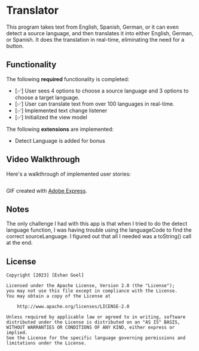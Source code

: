 # Translator

This program takes text from English, Spanish, German, or it can even detect a source language, and then translates it into either English, German, or Spanish. It does the translation in real-time, eliminating the need for a button.

## Functionality 

The following **required** functionality is completed:

* [✅] User sees 4 options to choose a source language and 3 options to choose a target language.
* [✅] User can translate text from over 100 languages in real-time.
* [✅] Implemented text change listener
* [✅] Initialized the view model

The following **extensions** are implemented:

* Detect Language is added for bonus

## Video Walkthrough

Here's a walkthrough of implemented user stories:

![]()

GIF created with [Adobe Express](https://new.express.adobe.com).

## Notes

The only challenge I had with this app is that when I tried to do the detect language function, I was having trouble using the languageCode to find the correct sourceLanguage. I figured out that all I needed was a toString() call at the end.

## License

    Copyright [2023] [Eshan Goel]

    Licensed under the Apache License, Version 2.0 (the "License");
    you may not use this file except in compliance with the License.
    You may obtain a copy of the License at

        http://www.apache.org/licenses/LICENSE-2.0

    Unless required by applicable law or agreed to in writing, software
    distributed under the License is distributed on an "AS IS" BASIS,
    WITHOUT WARRANTIES OR CONDITIONS OF ANY KIND, either express or implied.
    See the License for the specific language governing permissions and
    limitations under the License.
